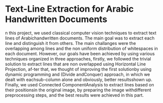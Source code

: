 # Text-Line  Extraction  for  Arabic  Handwritten Documents

n  this  project,  we  used classical  computer  vision  techniques to  extract  text  lines  of  Arabichandwritten  documents.  The  main  goal  was  to extract  each  line  and  distinguish  it  from  others. The main challanges were the overlapping among lines  and  the  non  uniform  distribution  of  whitespaces in each document. However, our goals have been  achieved  by  using  various  techniques  organized  in  three  approaches,  firstly,  we  followed the  trivial  solution  to  extract  lines  that  are  non overlapped  using  Horizontal  Line  Projection,  af-ter that, we thought of improving the first solutionby using dynamic programming and (Divide andConquer) approach, in which we dealt with eachsub-column  alone  and  obviously,  better  resultsshown up. Finally, we used Connected ComponentAnalysis to extract lines based on their positionsin the original image, by preparing the image withdifferent preprocessing steps, and the best results were  achieved  in  this  part.

